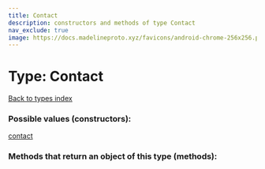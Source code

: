 ```yaml
---
title: Contact
description: constructors and methods of type Contact
nav_exclude: true
image: https://docs.madelineproto.xyz/favicons/android-chrome-256x256.png
---
```

# Type: Contact
[Back to types index](index.html)



### Possible values (constructors):

[contact](/API_docs/constructors/contact.html)  



### Methods that return an object of this type (methods):



